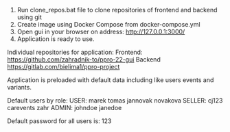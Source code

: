 1. Run clone_repos.bat file to clone repositories of frontend and backend using git
2. Create image using Docker Compose from docker-compose.yml
3. Open gui in your browser on address: http://127.0.0.1:3000/
4. Application is ready to use.

Individual repositories for application:
  Frontend: https://github.com/zahradnik-to/ppro-22-gui
  Backend https://gitlab.com/bielima1/ppro-project


Application is preloaded with default data including like users events and variants.

Default users by role:
  USER:
    marek
	tomas
	jannovak
	novakova
  SELLER:
    cj123
	carevents
	zahr
  ADMIN:
    johndoe
	janedoe

Default password for all users is: 123